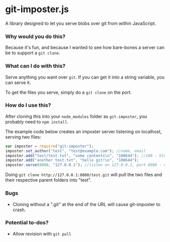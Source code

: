 # git-imposter.js
A library designed to let you serve blobs over git from within JavaScript.

### Why would you do this?
Because it's fun, and because I wanted to see how bare-bones a server can be to support a `git clone`.

### What can I do with this?
Serve anything you want over `git`. If you can get it into a string variable, you can serve it.

To get the files you serve, simply do a `git clone` on the port.

### How do I use this?

After cloning this into your `node_modules` folder as `git-imposter`, you probably need to `npm install`.

The example code below creates an imposter server listening on localhost, serving two files:
```javascript
var imposter = require("git-imposter");
imposter.set_author("test", "test@example.com"); //name, email
imposter.add("test/test.txt", "some contents\n", "100644"); //100 - blob, 644 - permissions
imposter.add("another test.txt", "hello git!\n", "100644");
imposter.serve(8080, "127.0.0.1"); //listen on 127.0.0.1, port 8080 - omit address for all interfaces
```

Doing `git clone http://127.0.0.1:8080/test.git` will pull the two files and their respective parent folders into "test".

### Bugs
 - Cloning without a ".git" at the end of the URL will cause git-imposter to crash.

### Potential to-dos?
 - Allow revision with `git pull`
